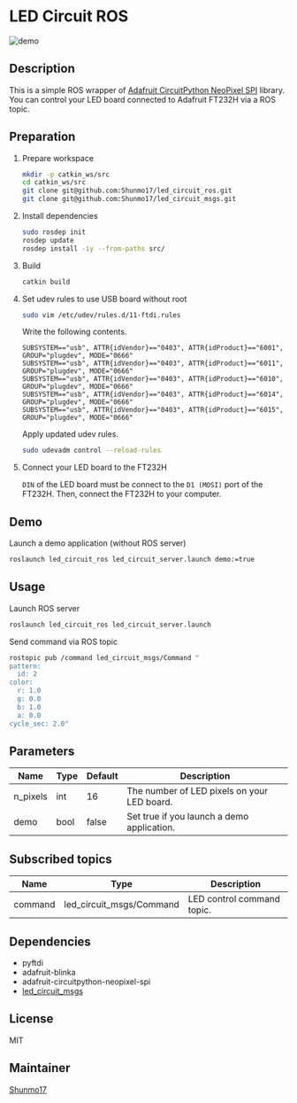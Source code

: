 LED Circuit ROS
===

![demo](https://raw.github.com/wiki/Shunmo17/led_circuit_ros/images/demo.gif)

## Description

This is a simple ROS wrapper of [Adafruit CircuitPython NeoPixel SPI](https://github.com/adafruit/Adafruit_CircuitPython_NeoPixel_SPI) library.
You can control your LED board connected to Adafruit FT232H via a ROS topic.

## Preparation

1. Prepare workspace

    ```bash
    mkdir -p catkin_ws/src
    cd catkin_ws/src
    git clone git@github.com:Shunmo17/led_circuit_ros.git
    git clone git@github.com:Shunmo17/led_circuit_msgs.git
    ```

2. Install dependencies

    ```bash
    sudo rosdep init
    rosdep update
    rosdep install -iy --from-paths src/
    ```

3. Build

    ```bash
    catkin build
    ```

4. Set udev rules to use USB board without root

    ```bash
    sudo vim /etc/udev/rules.d/11-ftdi.rules
    ```

    Write the following contents.

    ```
    SUBSYSTEM=="usb", ATTR{idVendor}=="0403", ATTR{idProduct}=="6001", GROUP="plugdev", MODE="0666"
    SUBSYSTEM=="usb", ATTR{idVendor}=="0403", ATTR{idProduct}=="6011", GROUP="plugdev", MODE="0666"
    SUBSYSTEM=="usb", ATTR{idVendor}=="0403", ATTR{idProduct}=="6010", GROUP="plugdev", MODE="0666"
    SUBSYSTEM=="usb", ATTR{idVendor}=="0403", ATTR{idProduct}=="6014", GROUP="plugdev", MODE="0666"
    SUBSYSTEM=="usb", ATTR{idVendor}=="0403", ATTR{idProduct}=="6015", GROUP="plugdev", MODE="0666"
    ```

    Apply updated udev rules.

    ```bash
    sudo udevadm control --reload-rules
    ```

5. Connect your LED board to the FT232H

    `DIN` of the LED board must be connect to the `D1 (MOSI)` port of the FT232H. Then, connect the FT232H to your computer.

## Demo

Launch a demo application (without ROS server)

```bash
roslaunch led_circuit_ros led_circuit_server.launch demo:=true
```

## Usage

Launch ROS server

```bash
roslaunch led_circuit_ros led_circuit_server.launch
```

Send command via ROS topic

```bash
rostopic pub /command led_circuit_msgs/Command "
pattern:
  id: 2
color:
  r: 1.0
  g: 0.0
  b: 1.0
  a: 0.0
cycle_sec: 2.0"
```

## Parameters

| Name     | Type | Default | Description                                 |
| -------- | ---- | ------- | ------------------------------------------- |
| n_pixels | int  | 16      | The number of LED pixels on your LED board. |
| demo     | bool | false   | Set true if you launch a demo application.  |

## Subscribed topics

| Name    | Type                     | Description                |
| ------- | ------------------------ | -------------------------- |
| command | led_circuit_msgs/Command | LED control command topic. |

## Dependencies

- pyftdi
- adafruit-blinka
- adafruit-circuitpython-neopixel-spi
- [led_circuit_msgs](https://github.com/Shunmo17/led_circuit_msgs)

## License

MIT

## Maintainer

[Shunmo17](https://github.com/Shunmo17)
